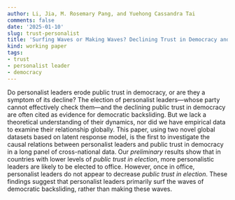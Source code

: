 ```yaml
---
author: Li, Jia, M. Rosemary Pang, and Yuehong Cassandra Tai
comments: false
date: '2025-01-10'
slug: trust-personalist
title: 'Surfing Waves or Making Waves? Declining Trust in Democracy and Election of Personalist Leaders'
kind: working paper
tags:
- trust
- personalist leader
- democracy
---
```

Do personalist leaders erode public trust in democracy, or are they a symptom of its decline? The election of personalist leaders—whose party cannot effectively check them—and the declining public trust in democracy are often cited as evidence for democratic backsliding. But we lack a theoretical understanding of their dynamics, nor did we have empirical data to examine their relationship globally. This paper, using two novel global datasets based on latent response model, is the first to investigate the causal relations between personalist leaders and public trust in democracy in a long panel of cross-national data. Our *preliminary* results show that in countries with lower levels of *public trust in election*, more personalistic leaders are likely to be elected to office. However, once in office, personalist leaders do not appear to decrease *public trust in election*. These findings suggest that personalist leaders primarily surf the waves of democratic backsliding, rather than making these waves.